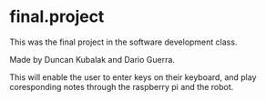 # final.project
This was the final project in the software development class.


Made by Duncan Kubalak and Dario Guerra.


This will enable the user to enter keys on their keyboard, and play coresponding notes through the raspberry pi and the robot.
